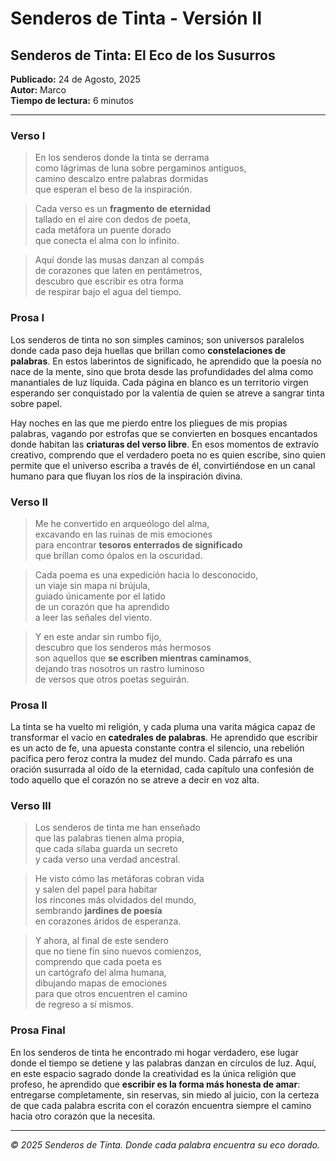 # Senderos de Tinta - Versión II

## Senderos de Tinta: El Eco de los Susurros

**Publicado:** 24 de Agosto, 2025  
**Autor:** Marco  
**Tiempo de lectura:** 6 minutos

---

### Verso I

> En los senderos donde la tinta se derrama  
> como lágrimas de luna sobre pergaminos antiguos,  
> camino descalzo entre palabras dormidas  
> que esperan el beso de la inspiración.

> Cada verso es un **fragmento de eternidad**  
> tallado en el aire con dedos de poeta,  
> cada metáfora un puente dorado  
> que conecta el alma con lo infinito.

> Aquí donde las musas danzan al compás  
> de corazones que laten en pentámetros,  
> descubro que escribir es otra forma  
> de respirar bajo el agua del tiempo.

### Prosa I

Los senderos de tinta no son simples caminos; son universos paralelos donde cada paso deja huellas que brillan como **constelaciones de palabras**. En estos laberintos de significado, he aprendido que la poesía no nace de la mente, sino que brota desde las profundidades del alma como manantiales de luz líquida. Cada página en blanco es un territorio virgen esperando ser conquistado por la valentía de quien se atreve a sangrar tinta sobre papel.

Hay noches en las que me pierdo entre los pliegues de mis propias palabras, vagando por estrofas que se convierten en bosques encantados donde habitan las **criaturas del verso libre**. En esos momentos de extravío creativo, comprendo que el verdadero poeta no es quien escribe, sino quien permite que el universo escriba a través de él, convirtiéndose en un canal humano para que fluyan los ríos de la inspiración divina.

### Verso II

> Me he convertido en arqueólogo del alma,  
> excavando en las ruinas de mis emociones  
> para encontrar **tesoros enterrados de significado**  
> que brillan como ópalos en la oscuridad.

> Cada poema es una expedición hacia lo desconocido,  
> un viaje sin mapa ni brújula,  
> guiado únicamente por el latido  
> de un corazón que ha aprendido  
> a leer las señales del viento.

> Y en este andar sin rumbo fijo,  
> descubro que los senderos más hermosos  
> son aquellos que **se escriben mientras caminamos**,  
> dejando tras nosotros un rastro luminoso  
> de versos que otros poetas seguirán.

### Prosa II

La tinta se ha vuelto mi religión, y cada pluma una varita mágica capaz de transformar el vacío en **catedrales de palabras**. He aprendido que escribir es un acto de fe, una apuesta constante contra el silencio, una rebelión pacífica pero feroz contra la mudez del mundo. Cada párrafo es una oración susurrada al oído de la eternidad, cada capítulo una confesión de todo aquello que el corazón no se atreve a decir en voz alta.

### Verso III

> Los senderos de tinta me han enseñado  
> que las palabras tienen alma propia,  
> que cada sílaba guarda un secreto  
> y cada verso una verdad ancestral.

> He visto cómo las metáforas cobran vida  
> y salen del papel para habitar  
> los rincones más olvidados del mundo,  
> sembrando **jardines de poesía**  
> en corazones áridos de esperanza.

> Y ahora, al final de este sendero  
> que no tiene fin sino nuevos comienzos,  
> comprendo que cada poeta es  
> un cartógrafo del alma humana,  
> dibujando mapas de emociones  
> para que otros encuentren el camino  
> de regreso a sí mismos.

### Prosa Final

En los senderos de tinta he encontrado mi hogar verdadero, ese lugar donde el tiempo se detiene y las palabras danzan en círculos de luz. Aquí, en este espacio sagrado donde la creatividad es la única religión que profeso, he aprendido que **escribir es la forma más honesta de amar**: entregarse completamente, sin reservas, sin miedo al juicio, con la certeza de que cada palabra escrita con el corazón encuentra siempre el camino hacia otro corazón que la necesita.

---

*© 2025 Senderos de Tinta. Donde cada palabra encuentra su eco dorado.*